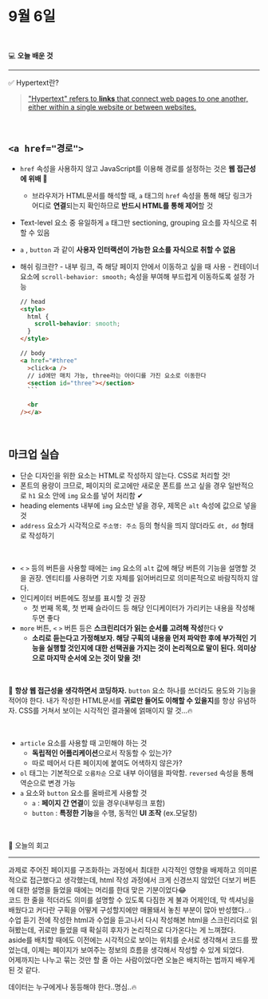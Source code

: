 # 9월 6일

<br>

💻 **오늘 배운 것**

---

✅ Hypertext란?

> ["Hypertext" refers to **links** that connect web pages to one another, either within a single website or between websites.](https://developer.mozilla.org/en-US/docs/Web/HTML)

<br>

## `<a href="경로">`

- `href` 속성을 사용하지 않고 JavaScript를 이용해 경로를 설정하는 것은 **웹 접근성에 위배 🚫**
  - 브라우저가 HTML문서를 해석할 때, `a` 태그의 `href` 속성을 통해 해당 링크가 어디로 **연결**되는지 확인하므로 **반드시 HTML를 통해 제어**할 것
- Text-level 요소 중 유일하게 `a` 태그만 sectioning, grouping 요소를 자식으로 취할 수 있음
- `a` , `button` 과 같이 **사용자 인터랙션이 가능한 요소를 자식으로 취할 수 없음**
- 해쉬 링크란? - 내부 링크, 즉 해당 페이지 안에서 이동하고 싶을 때 사용 - 컨테이너 요소에 `scroll-behavior: smooth;` 속성을 부여해 부드럽게 이동하도록 설정 가능

  ````html
  // head
  <style>
    html {
      scroll-behavior: smooth;
    }
  </style>

  // body
  <a href="#three"
    >click<a />
    // id에만 매치 가능, three라는 아이디를 가진 요소로 이동한다
    <section id="three"></section>
    ```

    <br
  /></a>
  ````

  <br>

## 마크업 실습

- 단순 디자인을 위한 요소는 HTML로 작성하지 않는다. CSS로 처리할 것!
- 폰트의 용량이 크므로, 페이지의 로고에만 새로운 폰트를 쓰고 싶을 경우 일반적으로 `h1` 요소 안에 `img` 요소를 넣어 처리함 ✔
- heading elements 내부에 `img` 요소만 넣을 경우, 제목은 `alt` 속성에 값으로 넣을 것
- `address` 요소가 시각적으로 `주소명: 주소` 등의 형식을 띄지 않더라도 `dt, dd` 형태로 작성하기

<br>

- `<` `>` 등의 버튼을 사용할 때에는 `img` 요소의 `alt` 값에 해당 버튼의 기능을 설명할 것을 권장. 엔티티를 사용하면 기호 자체를 읽어버리므로 의미론적으로 바람직하지 않다.
- 인디케이터 버튼에도 정보를 표시할 것 권장
  - 첫 번째 목록, 첫 번째 슬라이드 등 해당 인디케이터가 가리키는 내용을 작성해두면 좋다
- `more` 버튼, `<` `>` 버튼 등은 **스크린리더가 읽는 순서를 고려해 작성**한다 **💡**
  - **소리로 듣는다고 가정해보자. 해당 구획의 내용을 먼저 파악한 후에 부가적인 기능을 실행할 것인지에 대한 선택권을 가지는 것이 논리적으로 말이 된다. 의미상으로 마지막 순서에 오는 것이 맞을 것!**

<br>

💭 **항상 웹 접근성을 생각하면서 코딩하자.** `button` 요소 하나를 쓰더라도 용도와 기능을 적어야 한다. 내가 작성한 HTML문서를 **귀로만 들어도 이해할 수 있을지**를 항상 유념하자. CSS를 거쳐서 보이는 시각적인 결과물에 얽매이지 말 것…🔥

<br>

- `article` 요소를 사용할 때 고민해야 하는 것
  - **독립적인 어플리케이션**으로서 작동할 수 있는가?
  - 따로 떼어서 다른 페이지에 붙여도 어색하지 않은가?
- `ol` 태그는 기본적으로 `오름차순` 으로 내부 아이템을 파악함. `reversed` 속성을 통해 역순으로 변경 가능
- `a` 요소와 `button` 요소를 올바르게 사용할 것
  - `a` : **페이지 간 연결**이 있을 경우(내부링크 포함)
  - `button` : **특정한 기능**을 수행, 동적인 **UI 조작** (ex.모달창)

<br>

📝 오늘의 회고

---

과제로 주어진 페이지를 구조화하는 과정에서 최대한 시각적인 영향을 배제하고 의미론적으로 접근했다고 생각했는데, html 작성 과정에서 크게 신경쓰지 않았던 더보기 버튼에 대한 설명을 들었을 때에는 머리를 한대 맞은 기분이었다😂  
코드 한 줄을 적더라도 의미를 설명할 수 있도록 다짐한 게 불과 어제인데, 막 섹셔닝을 배웠다고 커다란 구획을 어떻게 구성할지에만 매몰돼서 놓친 부분이 많아 반성했다..💧  
수업 듣기 전에 작성한 html과 수업을 듣고나서 다시 작성해본 html을 스크린리더로 읽혀봤는데, 귀로만 들었을 때 확실히 후자가 논리적으로 다가온다는 게 느껴졌다.  
aside를 배치할 때에도 이전에는 시각적으로 보이는 위치를 순서로 생각해서 코드를 짰었는데, 이제는 페이지가 보여주는 정보의 흐름을 생각해서 작성할 수 있게 되었다.  
어제까지는 나누고 묶는 것만 할 줄 아는 사람이었다면 오늘은 배치하는 법까지 배우게 된 것 같다.

데이터는 누구에게나 동등해야 한다..명심..🔥
